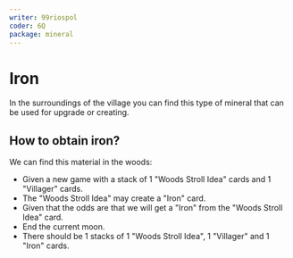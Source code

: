 ```yaml
---
writer: 99riospol
coder: 6Q
package: mineral
---
```


# Iron

In the surroundings of the village you can
find this type of mineral that can be used
for upgrade or creating.

## How to obtain iron?

We can find this material in the woods:

 * Given a new game with a stack of 1 "Woods Stroll Idea" cards and 1 "Villager" cards.
 * The "Woods Stroll Idea" may create a "Iron" card.
 * Given that the odds are that we will get a "Iron" from the "Woods Stroll Idea" card.
 * End the current moon.
 * There should be 1 stacks of 1 "Woods Stroll Idea", 1 "Villager" and 1 "Iron" cards.
